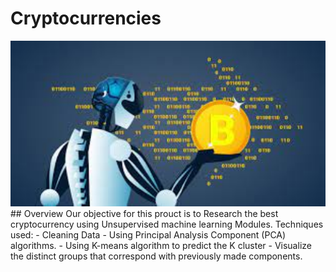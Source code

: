 # Cryptocurrencies
<img src="Resources/cryptoAI.jpg" alt="alt text" width="900" height="whatever">
## Overview
Our objective for this prouct is to Research the best cryptocurrency using Unsupervised machine learning Modules.
Techniques used:
- Cleaning Data
- Using Principal Analysis Component (PCA) algorithms.
- Using K-means algorithm to predict the K cluster
- Visualize the distinct groups that correspond  with previously made components.
